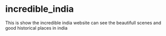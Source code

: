 # incredible_india
This is show the incredible india website can see the beautifull scenes and good  historical places in india
